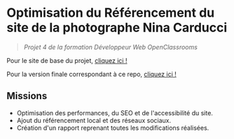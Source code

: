# Optimisation du Référencement du site de la photographe Nina Carducci 

> *Projet 4 de la formation Développeur Web OpenClassrooms*

Pour le site de base du projet, [cliquez ici !](https://github.com/OpenClassrooms-Student-Center/Portfolio-architecte-sophie-bluel)

Pour la version finale correspondant à ce repo, [cliquez ici !](https://kyubout.github.io/P4---Nina_Carducci/)


## Missions

 - Optimisation des performances, du SEO et de l'accessibilité du site. 
 - Ajout du référencement local et des réseaux sociaux.
 - Création d'un rapport reprenant toutes les modifications réalisées. 
